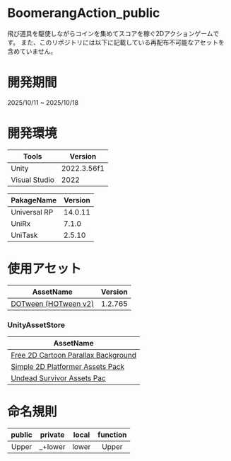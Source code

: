 # BoomerangAction_public
飛び道具を駆使しながらコインを集めてスコアを稼ぐ2Dアクションゲームです。
また、このリポジトリには以下に記載している再配布不可能なアセットを含めていません。

# 開発期間

2025/10/11 ~ 2025/10/18 

# 開発環境
|  Tools  |  Version  |
| ---- | ---- |
|  Unity  |  2022.3.56f1 |
|  Visual Studio |  2022  |

|  PakageName  |  Version  |
| ---- | ---- |
|  Universal RP  |  14.0.11   |
|  UniRx  |  7.1.0  |
|  UniTask  |  2.5.10  |

# 使用アセット
|  AssetName  |  Version  |
| ---- | ---- |
|  [DOTween (HOTween v2)](https://assetstore.unity.com/packages/tools/animation/dotween-hotween-v2-27676)  |  1.2.765  |

### UnityAssetStore
|  AssetName  |
| ---- |
|[Free 2D Cartoon Parallax Background](https://assetstore.unity.com/packages/2d/environments/free-2d-cartoon-parallax-background-205812?srsltid=AfmBOopVx1niZmUqEJ0-tcmdn0fwzRpsgl_37295e7AHZDbG7CaK8zuL)|
|[Simple 2D Platformer Assets Pack](https://assetstore.unity.com/packages/2d/characters/simple-2d-platformer-assets-pack-188518?locale=ja-JP&srsltid=AfmBOoqN_lUwthcI_Uyh0OPB-fHRp5q7wvydIFqUVrevSCbAC3Jc5Dad)|
|[Undead Survivor Assets Pac](https://assetstore.unity.com/packages/2d/undead-survivor-assets-pack-238068)|

# 命名規則
|public|private|local|function|
|:--:|:--:|:--:|:--:|
|Upper|_+lower|lower|Upper|

